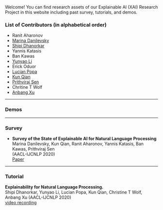 Welcome! You can find research assets of our Explainable AI (XAI) Research Project in this website including past survey, tutorials, and demos.

### List of Contributors (in alphabetical order)
- Ranit Aharonov 
- [Marina Danilevsky](https://researcher.watson.ibm.com/researcher/view.php?person=us-mdanile)
- [Shipi Dhanorkar](https://www.shipidhanorkar.com/)
- Yannis Katasis
- Ban Kawas
- [Yunyao Li](https://researcher.watson.ibm.com/researcher/view.php?person=us-yunyaoli)
- Erick Oduor
- [Lucian Popa](https://researcher.watson.ibm.com/researcher/view.php?person=us-lpopa)
- [Kun Qian](https://kunqian-58.github.io/kunqian/)
- [Prithviraj Sen](https://researcher.watson.ibm.com/researcher/view.php?person=us-senp)
- Chritine T Wolf
- [Anbang Xu](https://researcher.watson.ibm.com/researcher/view.php?person=us-anbangxu)


----

### Demos



----

### Survey
- **Survey of the State of Explainable AI for Natural Language Processing** <br/>
Marina Danilevsky, Kun Qian, Ranit Aharonov, Yannis Katasis, Ban Kawas, Prithviraj Sen <br/>
(AACL-IJCNLP 2020) <br/>
[Paper](https://www.aclweb.org/anthology/2020.aacl-main.46/)



----
### Tutorial
**Explainability for Natural Language Processing.**<br/>
Shipi Dhanorkar, Yunyao Li, Lucian Popa, Kun Qian, Christine T Wolf, Anbang Xu
(AACL-IJCNLP 2020) <br/>
[video recording](https://www.youtube.com/watch?v=3tnrGe_JA0s)


